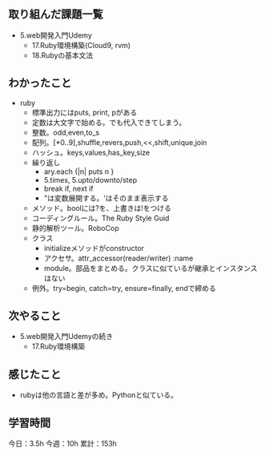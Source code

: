 ## 取り組んだ課題一覧

- 5.web開発入門Udemy
  - 17.Ruby環境構築(Cloud9, rvm)
  - 18.Rubyの基本文法

## わかったこと
- ruby
  - 標準出力にはputs, print, pがある
  - 定数は大文字で始める。でも代入できてしまう。
  - 整数。odd,even,to_s
  - 配列。[*0..9],shuffle,revers,push,<<,shift,unique,join
  - ハッシュ。keys,values,has_key,size
  - 繰り返し
    - ary.each {|n| puts n }
    - 5.times, 5.upto/downto/step
    - break if, next if
    - "は変数展開する。'はそのまま表示する
  - メソッド。boolには?を、上書きは!をつける
  - コーディングルール。The Ruby Style Guid
  - 静的解析ツール。RoboCop
  - クラス
    - initializeメソッドがconstructor
    - アクセサ。attr_accessor(reader/writer) :name
    - module。部品をまとめる。クラスに似ているが継承とインスタンスはない
  - 例外。try=begin, catch=try, ensure=finally, endで締める

## 次やること
- 5.web開発入門Udemyの続き
  - 17.Ruby環境構築

## 感じたこと
- rubyは他の言語と差が多め。Pythonと似ている。

## 学習時間

今日：3.5h
今週：10h
累計：153h
